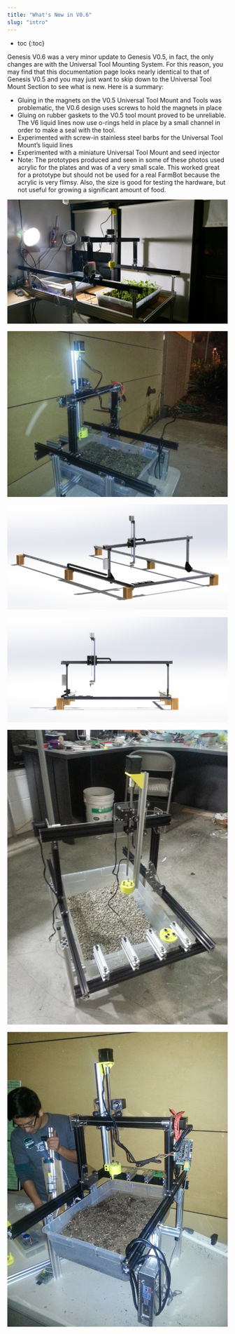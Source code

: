 ```yaml
---
title: "What's New in V0.6"
slug: "intro"
---
```


* toc
{:toc}

Genesis V0.6 was a very minor update to Genesis V0.5, in fact, the only changes are with the Universal Tool Mounting System. For this reason, you may find that this documentation page looks nearly identical to that of Genesis V0.5 and you may just want to skip down to the Universal Tool Mount Section to see what is new. Here is a summary:

  * Gluing in the magnets on the V0.5 Universal Tool Mount and Tools was problematic, the V0.6 design uses screws to hold the magnets in place
  * Gluing on rubber gaskets to the V0.5 tool mount proved to be unreliable. The V6 liquid lines now use o-rings held in place by a small channel in order to make a seal with the tool.
  * Experimented with screw-in stainless steel barbs for the Universal Tool Mount’s liquid lines
  * Experimented with a miniature Universal Tool Mount and seed injector
  * Note: The prototypes produced and seen in some of these photos used acrylic for the plates and was of a very small scale. This worked great for a prototype but should not be used for a real FarmBot because the acrylic is very flimsy. Also, the size is good for testing the hardware, but not useful for growing a significant amount of food.

![20150103_230746.jpg](20150103_230746.jpg)



![IMG_20141120_182346.jpg](IMG_20141120_182346.jpg)



![V5_Render_1.jpg](V5_Render_1.jpg)



![V5_Render_2.jpg](V5_Render_2.jpg)



![IMG_20141114_211915.jpg](IMG_20141114_211915.jpg)



![IMG_20141120_182737.jpg](IMG_20141120_182737.jpg)

